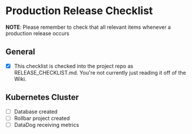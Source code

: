 # Production Release Checklist

**NOTE**: Please remember to check that all relevant items whenever a production release occurs

## General

- [x] This checklist is checked into the project repo as RELEASE_CHECKLIST.md. You're not currently just reading it off of the Wiki.

## Kubernetes Cluster

- [ ] Database created
- [ ] Rollbar project created
- [ ] DataDog receiving metrics
